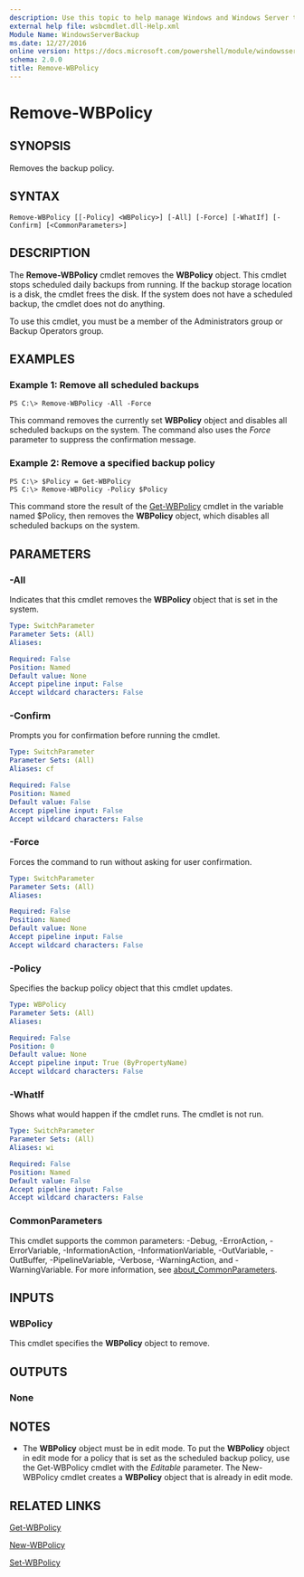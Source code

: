 ```yaml
---
description: Use this topic to help manage Windows and Windows Server technologies with Windows PowerShell.
external help file: wsbcmdlet.dll-Help.xml
Module Name: WindowsServerBackup
ms.date: 12/27/2016
online version: https://docs.microsoft.com/powershell/module/windowsserverbackup/remove-wbpolicy?view=windowsserver2019-ps&wt.mc_id=ps-gethelp
schema: 2.0.0
title: Remove-WBPolicy
---
```


# Remove-WBPolicy

## SYNOPSIS
Removes the backup policy.

## SYNTAX

```
Remove-WBPolicy [[-Policy] <WBPolicy>] [-All] [-Force] [-WhatIf] [-Confirm] [<CommonParameters>]
```

## DESCRIPTION
The **Remove-WBPolicy** cmdlet removes the **WBPolicy** object.
This cmdlet stops scheduled daily backups from running.
If the backup storage location is a disk, the cmdlet frees the disk.
If the system does not have a scheduled backup, the cmdlet does not do anything.

To use this cmdlet, you must be a member of the Administrators group or Backup Operators group.

## EXAMPLES

### Example 1: Remove all scheduled backups
```
PS C:\> Remove-WBPolicy -All -Force
```

This command removes the currently set **WBPolicy** object and disables all scheduled backups on the system.
The command also uses the *Force* parameter to suppress the confirmation message.

### Example 2: Remove a specified backup policy
```
PS C:\> $Policy = Get-WBPolicy
PS C:\> Remove-WBPolicy -Policy $Policy
```

This command store the result of the [Get-WBPolicy](./Get-WBPolicy.md) cmdlet in the variable named $Policy, then removes the **WBPolicy** object, which disables all scheduled backups on the system.

## PARAMETERS

### -All
Indicates that this cmdlet removes the **WBPolicy** object that is set in the system.

```yaml
Type: SwitchParameter
Parameter Sets: (All)
Aliases: 

Required: False
Position: Named
Default value: None
Accept pipeline input: False
Accept wildcard characters: False
```

### -Confirm
Prompts you for confirmation before running the cmdlet.

```yaml
Type: SwitchParameter
Parameter Sets: (All)
Aliases: cf

Required: False
Position: Named
Default value: False
Accept pipeline input: False
Accept wildcard characters: False
```

### -Force
Forces the command to run without asking for user confirmation.

```yaml
Type: SwitchParameter
Parameter Sets: (All)
Aliases: 

Required: False
Position: Named
Default value: None
Accept pipeline input: False
Accept wildcard characters: False
```

### -Policy
Specifies the backup policy object that this cmdlet updates.

```yaml
Type: WBPolicy
Parameter Sets: (All)
Aliases: 

Required: False
Position: 0
Default value: None
Accept pipeline input: True (ByPropertyName)
Accept wildcard characters: False
```

### -WhatIf
Shows what would happen if the cmdlet runs.
The cmdlet is not run.

```yaml
Type: SwitchParameter
Parameter Sets: (All)
Aliases: wi

Required: False
Position: Named
Default value: False
Accept pipeline input: False
Accept wildcard characters: False
```

### CommonParameters
This cmdlet supports the common parameters: -Debug, -ErrorAction, -ErrorVariable, -InformationAction, -InformationVariable, -OutVariable, -OutBuffer, -PipelineVariable, -Verbose, -WarningAction, and -WarningVariable. For more information, see [about_CommonParameters](https://go.microsoft.com/fwlink/?LinkID=113216).

## INPUTS

### WBPolicy
This cmdlet specifies the **WBPolicy** object to remove.

## OUTPUTS

### None

## NOTES
* The **WBPolicy** object must be in edit mode. To put the **WBPolicy** object in edit mode for a policy that is set as the scheduled backup policy, use the Get-WBPolicy cmdlet with the *Editable* parameter. The New-WBPolicy cmdlet creates a **WBPolicy** object that is already in edit mode.

  

## RELATED LINKS

[Get-WBPolicy](./Get-WBPolicy.md)

[New-WBPolicy](./New-WBPolicy.md)

[Set-WBPolicy](./Set-WBPolicy.md)

